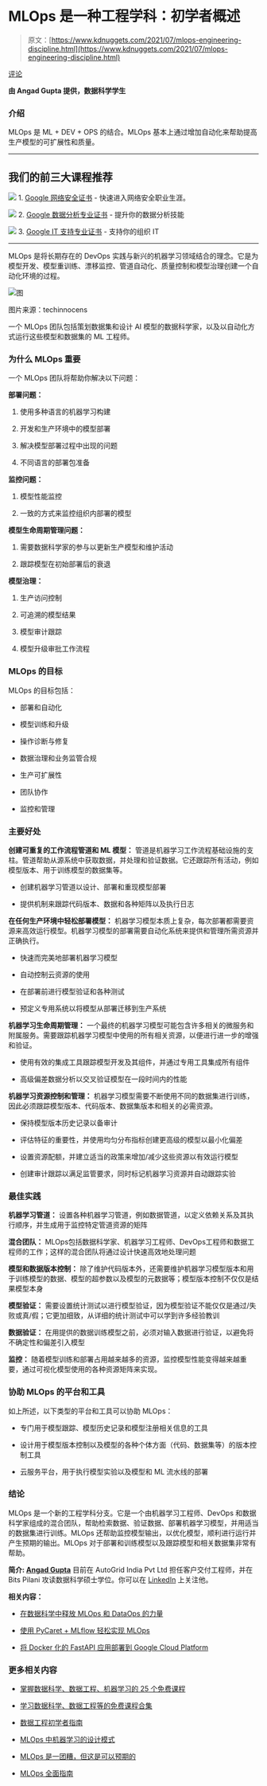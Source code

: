 # MLOps 是一种工程学科：初学者概述

> 原文：[https://www.kdnuggets.com/2021/07/mlops-engineering-discipline.html](https://www.kdnuggets.com/2021/07/mlops-engineering-discipline.html)

[评论](#comments)

**由 Angad Gupta 提供，数据科学学生**

### **介绍**

MLOps 是 ML + DEV + OPS 的结合。MLOps 基本上通过增加自动化来帮助提高生产模型的可扩展性和质量。

* * *

## 我们的前三大课程推荐

![](../Images/0244c01ba9267c002ef39d4907e0b8fb.png) 1\. [Google 网络安全证书](https://www.kdnuggets.com/google-cybersecurity) - 快速进入网络安全职业生涯。

![](../Images/e225c49c3c91745821c8c0368bf04711.png) 2\. [Google 数据分析专业证书](https://www.kdnuggets.com/google-data-analytics) - 提升你的数据分析技能

![](../Images/0244c01ba9267c002ef39d4907e0b8fb.png) 3\. [Google IT 支持专业证书](https://www.kdnuggets.com/google-itsupport) - 支持你的组织 IT

* * *

MLOps 是将长期存在的 DevOps 实践与新兴的机器学习领域结合的理念。它是为模型开发、模型重训练、漂移监控、管道自动化、质量控制和模型治理创建一个自动化环境的过程。

![图](../Images/964c90620355219a1884f7e61d1facb6.png)

图片来源：techinnocens

一个 MLOps 团队包括策划数据集和设计 AI 模型的数据科学家，以及以自动化方式运行这些模型和数据集的 ML 工程师。

### **为什么 MLOps 重要**

一个 MLOps 团队将帮助你解决以下问题：

**部署问题：**

1.  使用多种语言的机器学习构建

1.  开发和生产环境中的模型部署

1.  解决模型部署过程中出现的问题

1.  不同语言的部署包准备

**监控问题：**

1.  模型性能监控

1.  一致的方式来监控组织内部署的模型

**模型生命周期管理问题：**

1.  需要数据科学家的参与以更新生产模型和维护活动

1.  跟踪模型在初始部署后的衰退

**模型治理：**

1.  生产访问控制

1.  可追溯的模型结果

1.  模型审计跟踪

1.  模型升级审批工作流程

### **MLOps 的目标**

MLOps 的目标包括：

+   部署和自动化

+   模型训练和升级

+   操作诊断与修复

+   数据治理和业务监管合规

+   生产可扩展性

+   团队协作

+   监控和管理

### **主要好处**

**创建可重复的工作流程管道和 ML 模型：** 管道是机器学习工作流程基础设施的支柱。管道帮助从源系统中获取数据，并处理和验证数据。它还跟踪所有活动，例如模型版本、用于训练模型的数据集等。

+   创建机器学习管道以设计、部署和重现模型部署

+   提供机制来跟踪代码版本、数据和各种矩阵以及执行日志

**在任何生产环境中轻松部署模型：** 机器学习模型本质上复杂，每次部署都需要资源来高效运行模型。机器学习模型的部署需要自动化系统来提供和管理所需资源并正确执行。

+   快速而完美地部署机器学习模型

+   自动控制云资源的使用

+   在部署前进行模型验证和各种测试

+   预定义专用系统以将模型从部署迁移到生产系统

**机器学习生命周期管理：** 一个最终的机器学习模型可能包含许多相关的微服务和附属服务。需要跟踪机器学习模型中使用的所有相关资源，以便进行进一步的增强和验证。

+   使用有效的集成工具跟踪模型开发及其组件，并通过专用工具集成所有组件

+   高级偏差数据分析以交叉验证模型在一段时间内的性能

**机器学习资源控制和管理：** 机器学习模型需要不断使用不同的数据集进行训练，因此必须跟踪模型版本、代码版本、数据集版本和相关的必需资源。

+   保持模型版本历史记录以备审计

+   评估特征的重要性，并使用均匀分布指标创建更高级的模型以最小化偏差

+   设置资源配额，并建立适当的政策来增加/减少这些资源以有效运行模型

+   创建审计跟踪以满足监管要求，同时标记机器学习资源并自动跟踪实验

### **最佳实践**

**机器学习管道：** 设置各种机器学习管道，例如数据管道，以定义依赖关系及其执行顺序，并生成用于监控特定管道资源的矩阵

**混合团队：** MLOps包括数据科学家、机器学习工程师、DevOps工程师和数据工程师的工作；这样的混合团队将通过设计快速高效地处理问题

**模型和数据版本控制：** 除了维护代码版本外，还需要维护机器学习模型版本和用于训练模型的数据、模型的超参数以及模型的元数据等；模型版本控制不仅仅是结果模型本身

**模型验证：** 需要设置统计测试以进行模型验证，因为模型验证不能仅仅是通过/失败或真/假；它更加细致，从详细的统计测试中可以学到许多经验教训

**数据验证：** 在用提供的数据训练模型之前，必须对输入数据进行验证，以避免将不确定性和偏差引入模型

**监控：** 随着模型训练和部署占用越来越多的资源，监控模型性能变得越来越重要，通过可视化模型使用的各种资源矩阵来实现。

### **协助 MLOps 的平台和工具**

如上所述，以下类型的平台和工具可以协助 MLOps：

+   专门用于模型跟踪、模型历史记录和模型注册相关信息的工具

+   设计用于模型版本控制以及模型的各种个体方面（代码、数据集等）的版本控制工具

+   云服务平台，用于执行模型实验以及模型和 ML 流水线的部署

### **结论**

MLOps 是一个新的工程学科分支。它是一个由机器学习工程师、DevOps 和数据科学家组成的混合团队，帮助检索数据、验证数据、部署机器学习模型，并用适当的数据集进行训练。MLOps 还帮助监控模型输出，以优化模型，顺利进行运行并产生预期的输出。MLOps 对于部署和训练模型以及跟踪模型和相关数据集非常有帮助。

**简介: [Angad Gupta](https://www.linkedin.com/in/angad-gupta-37007a37/)** 目前在 AutoGrid India Pvt Ltd 担任客户交付工程师，并在 Bits Pilani 攻读数据科学硕士学位。你可以在 [LinkedIn](https://www.linkedin.com/in/angad-gupta-37007a37/) 上关注他。

**相关内容：**

+   [在数据科学中释放 MLOps 和 DataOps 的力量](/2021/06/power-mlops-dataops-data-science.html)

+   [使用 PyCaret + MLflow 轻松实现 MLOps](/05/easy-mlops-pycaret-mlflow.html)

+   [将 Docker 化的 FastAPI 应用部署到 Google Cloud Platform](/2021/05/deploy-dockerized-fastapi-app-google-cloud-platform.html)

### 更多相关内容

+   [掌握数据科学、数据工程、机器学习的 25 个免费课程](https://www.kdnuggets.com/25-free-courses-to-master-data-science-data-engineering-machine-learning-mlops-and-generative-ai)

+   [学习数据科学、数据工程等的免费课程合集](https://www.kdnuggets.com/collection-of-free-courses-to-learn-data-science-data-engineering-machine-learning-mlops-and-llmops)

+   [数据工程初学者指南](https://www.kdnuggets.com/2023/07/beginner-guide-data-engineering.html)

+   [MLOps 中机器学习的设计模式](https://www.kdnuggets.com/2022/02/design-patterns-machine-learning-mlops.html)

+   [MLOps 是一团糟，但这是可以预期的](https://www.kdnuggets.com/2022/03/mlops-mess-expected.html)

+   [MLOps 全面指南](https://www.kdnuggets.com/2023/08/comprehensive-guide-mlops.html)
